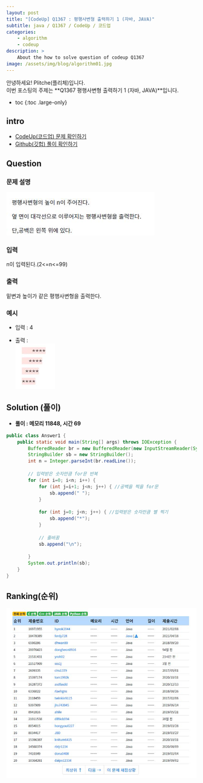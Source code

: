 ```yaml
---
layout: post
title: "[CodeUp] Q1367 : 평행사변형 출력하기 1 (자바, JAVA)"
subtitle: java / Q1367 / CodeUp / 코드업
categories:
    - algorithm
    - codeup
description: >
    About the how to solve question of codeup Q1367
image: /assets/img/blog/algorithm01.jpg
---
```


안녕하세요! Plitche(플리체)입니다.  
이번 포스팅의 주제는 **Q1367 평행사변형 출력하기 1 (자바, JAVA)**입니다.

* toc
{:toc .large-only}

## intro
* [CodeUp(코드업) 문제 확인하기](https://codeup.kr/problem.php?id=1367)  
* [Github(깃헙) 풀이 확인하기](https://github.com/plitche/CodeUp_Solution/tree/master/Q1301~Q1400/Q1367)  

## Question
### 문제 설명
![](/assets/post/codeup/Q1300~Q1399/20210923_03/01.JPG)  

### 입력
n이 입력된다.(2<=n<=99)  

### 출력
밑변과 높이가 같은 평행사변형을 출력한다.  

### 예시
* 입력 : 4  

* 출력 :  
![](/assets/post/codeup/Q1300~Q1399/20210923_03/02.JPG)  

## Solution (풀이)
* **풀이 : 메모리 11848, 시간 69**  

```java
public class Answer1 {
	public static void main(String[] args) throws IOException {
		BufferedReader br = new BufferedReader(new InputStreamReader(System.in));
        StringBuilder sb = new StringBuilder();
        int n = Integer.parseInt(br.readLine());
        
        // 입력받은 숫자만큼 for문 반복
        for (int i=0; i<n; i++) {
        	for (int j=i+1; j<n; j++) {	//공백을 찍을 for문
        		sb.append(" ");
        	}
        	
        	for (int j=0; j<n; j++) { //입력받은 숫자만큼 별 찍기
        		sb.append("*");
        	}
        	
        	// 줄바꿈
        	sb.append("\n");
        	
        }
        System.out.println(sb);
	}
}
```  

## Ranking(순위)
![](/assets/post/codeup/Q1300~Q1399/20210923_03/03.JPG)  